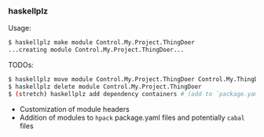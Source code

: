 ### haskellplz

Usage:

```sh
$ haskellplz make module Control.My.Project.ThingDoer
...creating module Control.My.Project.ThingDoer...
```


TODOs:

```sh
$ haskellplz move module Control.My.Project.ThingDoer Control.My.ThingDoer
$ haskellplz delete module Control.My.Project.ThingDoer
$ (stretch) haskellplz add dependency containers # (add to `package.yaml`)
```

- Customization of module headers
- Addition of modules to `hpack` package.yaml files and potentially `cabal` files
